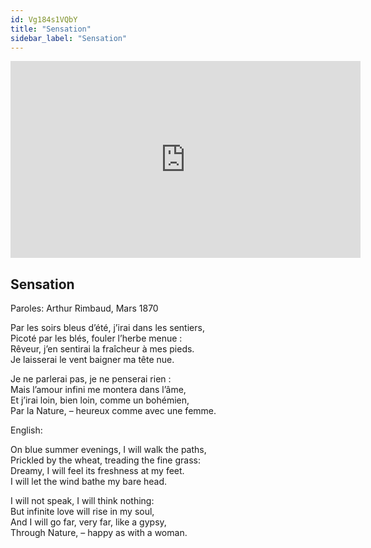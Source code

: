 ```yaml
---
id: Vg184s1VQbY
title: "Sensation"
sidebar_label: "Sensation"
---
```


<div class="video-float-container">
  <iframe
    width="560"
    height="315"
    src="https://www.youtube.com/embed/Vg184s1VQbY"
    title="YouTube video player"
    frameborder="0"
    allow="accelerometer; autoplay; clipboard-write; encrypted-media; gyroscope; picture-in-picture; web-share"
    referrerpolicy="strict-origin-when-cross-origin"
    allowfullscreen
  ></iframe>
</div>

## Sensation

Paroles: Arthur Rimbaud, Mars 1870

Par les soirs bleus d’été, j’irai dans les sentiers,  
Picoté par les blés, fouler l’herbe menue :  
Rêveur, j’en sentirai la fraîcheur à mes pieds.  
Je laisserai le vent baigner ma tête nue.

Je ne parlerai pas, je ne penserai rien :  
Mais l’amour infini me montera dans l’âme,  
Et j’irai loin, bien loin, comme un bohémien,  
Par la Nature, – heureux comme avec une femme.

English:

On blue summer evenings, I will walk the paths,  
Prickled by the wheat, treading the fine grass:  
Dreamy, I will feel its freshness at my feet.  
I will let the wind bathe my bare head.

I will not speak, I will think nothing:  
But infinite love will rise in my soul,  
And I will go far, very far, like a gypsy,  
Through Nature, – happy as with a woman.
